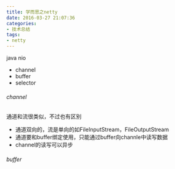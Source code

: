 ```yaml
---
title: 学而思之netty
date: 2016-03-27 21:07:36
categories:
- 技术总结
tags: 
- netty
---
```

java nio
* channel
* buffer
* selector
###### channel
通道和流很类似，不过也有区别
* 通道双向的，流是单向的如FileInputStream，FileOutputStream
* 通道要和buffer绑定使用，只能通过buffer向channle中读写数据
* channel的读写可以异步

###### buffer